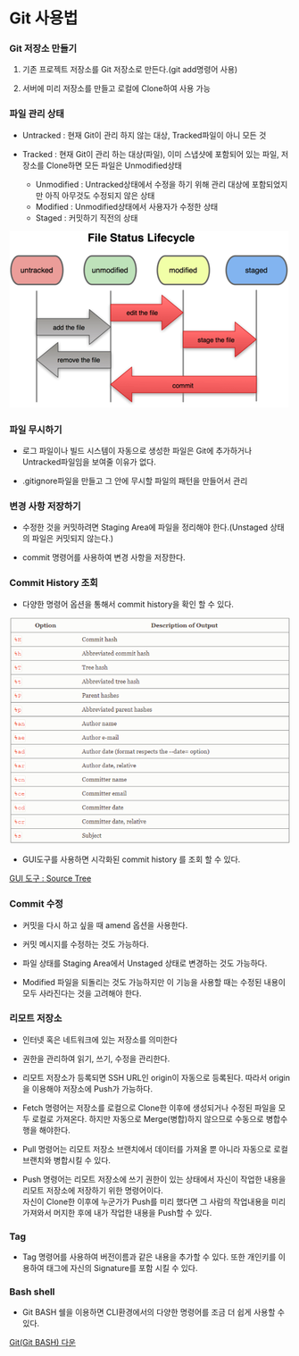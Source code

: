 Git 사용법
==========

### Git 저장소 만들기

1.	기존 프로젝트 저장소를 Git 저장소로 만든다.(git add명령어 사용)

2.	서버에 미리 저장소를 만들고 로컬에 Clone하여 사용 가능

### 파일 관리 상태

-	Untracked : 현재 Git이 관리 하지 않는 대상, Tracked파일이 아니 모든 것

-	Tracked : 현재 Git이 관리 하는 대상(파일), 이미 스냅샷에 포함되어 있는 파일, 저장소를 Clone하면 모든 파일은 Unmodified상태

	-	Unmodified : Untracked상태에서 수정을 하기 위해 관리 대상에 포함되었지만 아직 아무것도 수정되지 않은 상태
	-	Modified : Unmodified상태에서 사용자가 수정한 상태
	-	Staged : 커밋하기 직전의 상태

![Git의 파일 상태](img/filestatus.png)

### 파일 무시하기

-	로그 파일이나 빌드 시스템이 자동으로 생성한 파일은 Git에 추가하거나 Untracked파일임을 보여줄 이유가 없다.

-	.gitignore파일을 만들고 그 안에 무시할 파일의 패턴을 만들어서 관리

### 변경 사항 저장하기

-	수정한 것을 커밋하려면 Staging Area에 파일을 정리해야 한다.(Unstaged 상태의 파일은 커밋되지 않는다.)

-	commit 명령어를 사용하여 변경 사항을 저장한다.

### Commit History 조회

-	다양한 명령어 옵션을 통해서 commit history을 확인 할 수 있다.

![커밋히스토리](img/commithistory.png)

-	GUI도구를 사용하면 시각화된 commit history 를 조회 할 수 있다.

[GUI 도구 : Source Tree](https://www.sourcetreeapp.com/)

### Commit 수정

-	커밋을 다시 하고 싶을 때 amend 옵션을 사용한다.

-	커밋 메시지를 수정하는 것도 가능하다.

-	파일 상태를 Staging Area에서 Unstaged 상태로 변경하는 것도 가능하다.

-	Modified 파일을 되돌리는 것도 가능하지만 이 기능을 사용할 때는 수정된 내용이 모두 사라진다는 것을 고려해야 한다.

### 리모트 저장소

-	인터넷 혹은 네트워크에 있는 저장소를 의미한다

-	권한을 관리하여 읽기, 쓰기, 수정을 관리한다.

-	리모트 저장소가 등록되면 SSH URL인 origin이 자동으로 등록된다. 따라서 origin을 이용해야 저장소에 Push가 가능하다.

-	Fetch 명령어는 저장소를 로컬으로 Clone한 이후에 생성되거나 수정된 파일을 모두 로컬로 가져온다. 하지만 자동으로 Merge(병합)하지 않으므로 수동으로 병합수행을 해야한다.

-	Pull 명령어는 리모트 저장소 브랜치에서 데이터를 가져올 뿐 아니라 자동으로 로컬브랜치와 병합시킬 수 있다.

-	Push 명령어는 리모트 저장소에 쓰기 권한이 있는 상태에서 자신이 작업한 내용을 리모트 저장소에 저장하기 위한 명령어이다.  
	자신이 Clone한 이후에 누군가가 Push를 미리 했다면 그 사람의 작업내용을 미리 가져와서 머지한 후에 내가 작업한 내용을 Push할 수 있다.

### Tag

-	Tag 명령어를 사용하여 버전이름과 같은 내용을 추가할 수 있다. 또한 개인키를 이용하여 태그에 자신의 Signature를 포함 시킬 수 있다.

### Bash shell

-	Git BASH 쉘을 이용하면 CLI환경에서의 다양한 명령어를 조금 더 쉽게 사용할 수 있다.

[Git(Git BASH) 다운](https://gitforwindows.org/)
